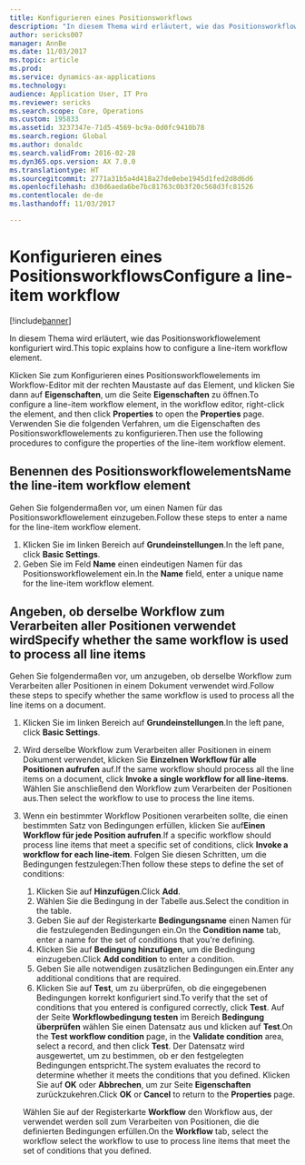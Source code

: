 ```yaml
---
title: Konfigurieren eines Positionsworkflows
description: "In diesem Thema wird erläutert, wie das Positionsworkflowelement konfiguriert wird."
author: sericks007
manager: AnnBe
ms.date: 11/03/2017
ms.topic: article
ms.prod: 
ms.service: dynamics-ax-applications
ms.technology: 
audience: Application User, IT Pro
ms.reviewer: sericks
ms.search.scope: Core, Operations
ms.custom: 195833
ms.assetid: 3237347e-71d5-4569-bc9a-0d0fc9410b78
ms.search.region: Global
ms.author: donaldc
ms.search.validFrom: 2016-02-28
ms.dyn365.ops.version: AX 7.0.0
ms.translationtype: HT
ms.sourcegitcommit: 2771a31b5a4d418a27de0ebe1945d1fed2d8d6d6
ms.openlocfilehash: d30d6aeda6be7bc81763c0b3f20c568d3fc81526
ms.contentlocale: de-de
ms.lasthandoff: 11/03/2017

---
```


# <a name="configure-a-line-item-workflow"></a><span data-ttu-id="0b463-103">Konfigurieren eines Positionsworkflows</span><span class="sxs-lookup"><span data-stu-id="0b463-103">Configure a line-item workflow</span></span>

[!include[banner](../includes/banner.md)]


<span data-ttu-id="0b463-104">In diesem Thema wird erläutert, wie das Positionsworkflowelement konfiguriert wird.</span><span class="sxs-lookup"><span data-stu-id="0b463-104">This topic explains how to configure a line-item workflow element.</span></span>

<span data-ttu-id="0b463-105">Klicken Sie zum Konfigurieren eines Positionsworkflowelements im Workflow-Editor mit der rechten Maustaste auf das Element, und klicken Sie dann auf **Eigenschaften**, um die Seite **Eigenschaften** zu öffnen.</span><span class="sxs-lookup"><span data-stu-id="0b463-105">To configure a line-item workflow element, in the workflow editor, right-click the element, and then click **Properties** to open the **Properties** page.</span></span> <span data-ttu-id="0b463-106">Verwenden Sie die folgenden Verfahren, um die Eigenschaften des Positionsworkflowelements zu konfigurieren.</span><span class="sxs-lookup"><span data-stu-id="0b463-106">Then use the following procedures to configure the properties of the line-item workflow element.</span></span>

## <a name="name-the-line-item-workflow-element"></a><span data-ttu-id="0b463-107">Benennen des Positionsworkflowelements</span><span class="sxs-lookup"><span data-stu-id="0b463-107">Name the line-item workflow element</span></span>
<span data-ttu-id="0b463-108">Gehen Sie folgendermaßen vor, um einen Namen für das Positionsworkflowelement einzugeben.</span><span class="sxs-lookup"><span data-stu-id="0b463-108">Follow these steps to enter a name for the line-item workflow element.</span></span>

1.  <span data-ttu-id="0b463-109">Klicken Sie im linken Bereich auf **Grundeinstellungen**.</span><span class="sxs-lookup"><span data-stu-id="0b463-109">In the left pane, click **Basic Settings**.</span></span>
2.  <span data-ttu-id="0b463-110">Geben Sie im Feld **Name** einen eindeutigen Namen für das Positionsworkflowelement ein.</span><span class="sxs-lookup"><span data-stu-id="0b463-110">In the **Name** field, enter a unique name for the line-item workflow element.</span></span>

## <a name="specify-whether-the-same-workflow-is-used-to-process-all-line-items"></a><span data-ttu-id="0b463-111">Angeben, ob derselbe Workflow zum Verarbeiten aller Positionen verwendet wird</span><span class="sxs-lookup"><span data-stu-id="0b463-111">Specify whether the same workflow is used to process all line items</span></span>
<span data-ttu-id="0b463-112">Gehen Sie folgendermaßen vor, um anzugeben, ob derselbe Workflow zum Verarbeiten aller Positionen in einem Dokument verwendet wird.</span><span class="sxs-lookup"><span data-stu-id="0b463-112">Follow these steps to specify whether the same workflow is used to process all the line items on a document.</span></span>

1.  <span data-ttu-id="0b463-113">Klicken Sie im linken Bereich auf **Grundeinstellungen**.</span><span class="sxs-lookup"><span data-stu-id="0b463-113">In the left pane, click **Basic Settings**.</span></span>
2.  <span data-ttu-id="0b463-114">Wird derselbe Workflow zum Verarbeiten aller Positionen in einem Dokument verwendet, klicken Sie **Einzelnen Workflow für alle Positionen aufrufen** auf.</span><span class="sxs-lookup"><span data-stu-id="0b463-114">If the same workflow should process all the line items on a document, click **Invoke a single workflow for all line-items**.</span></span> <span data-ttu-id="0b463-115">Wählen Sie anschließend den Workflow zum Verarbeiten der Positionen aus.</span><span class="sxs-lookup"><span data-stu-id="0b463-115">Then select the workflow to use to process the line items.</span></span>
3.  <span data-ttu-id="0b463-116">Wenn ein bestimmter Workflow Positionen verarbeiten sollte, die einen bestimmten Satz von Bedingungen erfüllen, klicken Sie auf**Einen Workflow für jede Position aufrufen**.</span><span class="sxs-lookup"><span data-stu-id="0b463-116">If a specific workflow should process line items that meet a specific set of conditions, click **Invoke a workflow for each line-item**.</span></span> <span data-ttu-id="0b463-117">Folgen Sie diesen Schritten, um die Bedingungen festzulegen:</span><span class="sxs-lookup"><span data-stu-id="0b463-117">Then follow these steps to define the set of conditions:</span></span>
    1.  <span data-ttu-id="0b463-118">Klicken Sie auf **Hinzufügen**.</span><span class="sxs-lookup"><span data-stu-id="0b463-118">Click **Add**.</span></span>
    2.  <span data-ttu-id="0b463-119">Wählen Sie die Bedingung in der Tabelle aus.</span><span class="sxs-lookup"><span data-stu-id="0b463-119">Select the condition in the table.</span></span>
    3.  <span data-ttu-id="0b463-120">Geben Sie auf der Registerkarte **Bedingungsname** einen Namen für die festzulegenden Bedingungen ein.</span><span class="sxs-lookup"><span data-stu-id="0b463-120">On the **Condition name** tab, enter a name for the set of conditions that you're defining.</span></span>
    4.  <span data-ttu-id="0b463-121">Klicken Sie auf **Bedingung hinzufügen**, um die Bedingung einzugeben.</span><span class="sxs-lookup"><span data-stu-id="0b463-121">Click **Add condition** to enter a condition.</span></span>
    5.  <span data-ttu-id="0b463-122">Geben Sie alle notwendigen zusätzlichen Bedingungen ein.</span><span class="sxs-lookup"><span data-stu-id="0b463-122">Enter any additional conditions that are required.</span></span>
    6.  <span data-ttu-id="0b463-123">Klicken Sie auf **Test**, um zu überprüfen, ob die eingegebenen Bedingungen korrekt konfiguriert sind.</span><span class="sxs-lookup"><span data-stu-id="0b463-123">To verify that the set of conditions that you entered is configured correctly, click **Test**.</span></span> <span data-ttu-id="0b463-124">Auf der Seite **Workflowbedingung testen** im Bereich **Bedingung überprüfen** wählen Sie einen Datensatz aus und klicken auf **Test**.</span><span class="sxs-lookup"><span data-stu-id="0b463-124">On the **Test workflow condition** page, in the **Validate condition** area, select a record, and then click **Test**.</span></span> <span data-ttu-id="0b463-125">Der Datensatz wird ausgewertet, um zu bestimmen, ob er den festgelegten Bedingungen entspricht.</span><span class="sxs-lookup"><span data-stu-id="0b463-125">The system evaluates the record to determine whether it meets the conditions that you defined.</span></span> <span data-ttu-id="0b463-126">Klicken Sie auf **OK** oder **Abbrechen**, um zur Seite **Eigenschaften** zurückzukehren.</span><span class="sxs-lookup"><span data-stu-id="0b463-126">Click **OK** or **Cancel** to return to the **Properties** page.</span></span>

    <span data-ttu-id="0b463-127">Wählen Sie auf der Registerkarte **Workflow** den Workflow aus, der verwendet werden soll zum Verarbeiten von Positionen, die die definierten Bedingungen erfüllen.</span><span class="sxs-lookup"><span data-stu-id="0b463-127">On the **Workflow** tab, select the workflow select the workflow to use to process line items that meet the set of conditions that you defined.</span></span>






